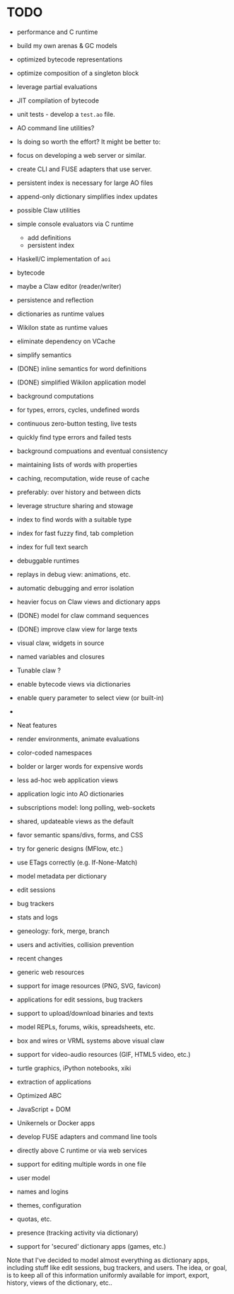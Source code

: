 
# TODO

* performance and C runtime
 * build my own arenas & GC models
 * optimized bytecode representations
 * optimize composition of a singleton block
 * leverage partial evaluations
 * JIT compilation of bytecode
 * unit tests - develop a `test.ao` file.

* AO command line utilities?
 * Is doing so worth the effort? It might be better to:
  * focus on developing a web server or similar. 
  * create CLI and FUSE adapters that use server.
 * persistent index is necessary for large AO files
 * append-only dictionary simplifies index updates
 * possible Claw utilities

* simple console evaluators via C runtime
  * add definitions
  * persistent index
 * Haskell/C implementation of `aoi`
 * bytecode
 * maybe a Claw editor (reader/writer)

* persistence and reflection
 * dictionaries as runtime values
 * Wikilon state as runtime values
 * eliminate dependency on VCache

* simplify semantics
 * (DONE) inline semantics for word definitions 
 * (DONE) simplified Wikilon application model 

* background computations
 * for types, errors, cycles, undefined words
 * continuous zero-button testing, live tests
 * quickly find type errors and failed tests
 * background compuations and eventual consistency
 * maintaining lists of words with properties
 * caching, recomputation, wide reuse of cache
  * preferably: over history and between dicts
  * leverage structure sharing and stowage
 * index to find words with a suitable type
 * index for fast fuzzy find, tab completion
 * index for full text search 

* debuggable runtimes
 * replays in debug view: animations, etc.
 * automatic debugging and error isolation

* heavier focus on Claw views and dictionary apps
 * (DONE) model for claw command sequences
 * (DONE) improve claw view for large texts
 * visual claw, widgets in source
 * named variables and closures

* Tunable claw ?
 * enable bytecode views via dictionaries
 * enable query parameter to select view (or built-in)
 * 
 
* Neat features
 * render environments, animate evaluations 
 * color-coded namespaces
 * bolder or larger words for expensive words

* less ad-hoc web application views 
 * application logic into AO dictionaries
 * subscriptions model: long polling, web-sockets
 * shared, updateable views as the default
 * favor semantic spans/divs, forms, and CSS
 * try for generic designs (MFlow, etc.)
 * use ETags correctly (e.g. If-None-Match)

* model metadata per dictionary
 * edit sessions
 * bug trackers
 * stats and logs
 * geneology: fork, merge, branch
 * users and activities, collision prevention
 * recent changes 

* generic web resources
 * support for image resources (PNG, SVG, favicon)
 * applications for edit sessions, bug trackers
 * support to upload/download binaries and texts
 * model REPLs, forums, wikis, spreadsheets, etc.
 * box and wires or VRML systems above visual claw
 * support for video-audio resources (GIF, HTML5 video, etc.)
 * turtle graphics, iPython notebooks, xiki

* extraction of applications
 * Optimized ABC
 * JavaScript + DOM
 * Unikernels or Docker apps

* develop FUSE adapters and command line tools
 * directly above C runtime or via web services
 * support for editing multiple words in one file

* user model
 * names and logins
 * themes, configuration
 * quotas, etc.
 * presence (tracking activity via dictionary)
 * support for 'secured' dictionary apps (games, etc.)

Note that I've decided to model almost everything as dictionary apps, including stuff like edit sessions, bug trackers, and users. The idea, or goal, is to keep all of this information uniformly available for import, export, history, views of the dictionary, etc..


